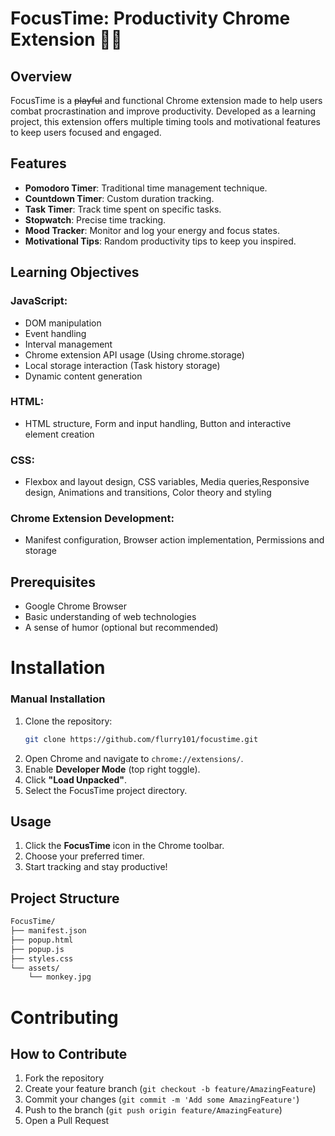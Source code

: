 # FocusTime: Productivity Chrome Extension 🐒🚀

## Overview
FocusTime is a <s>playful</s> and functional Chrome extension made to help users combat procrastination and improve productivity. Developed as a learning project, this extension offers multiple timing tools and motivational features to keep users focused and engaged.

## Features
- **Pomodoro Timer**: Traditional time management technique.
- **Countdown Timer**: Custom duration tracking.
- **Task Timer**: Track time spent on specific tasks.
- **Stopwatch**: Precise time tracking.
- **Mood Tracker**: Monitor and log your energy and focus states.
- **Motivational Tips**: Random productivity tips to keep you inspired.

## Learning Objectives

### JavaScript:
- DOM manipulation
- Event handling
- Interval management
- Chrome extension API usage (Using chrome.storage)
- Local storage interaction (Task history storage)
- Dynamic content generation 

### HTML:
- HTML structure, Form and input handling, Button and interactive element creation

### CSS:
- Flexbox and layout design, CSS variables, Media queries,Responsive design, Animations and transitions, Color theory and styling

### Chrome Extension Development:
- Manifest configuration, Browser action implementation, Permissions and storage

## Prerequisites
- Google Chrome Browser
- Basic understanding of web technologies
- A sense of humor (optional but recommended)

# Installation

### Manual Installation 
1. Clone the repository:
    ```bash
    git clone https://github.com/flurry101/focustime.git
    ```
2. Open Chrome and navigate to `chrome://extensions/`.
3. Enable **Developer Mode** (top right toggle).
4. Click **"Load Unpacked"**.
5. Select the FocusTime project directory.

## Usage
1. Click the **FocusTime** icon in the Chrome toolbar.
2. Choose your preferred timer.
3. Start tracking and stay productive!

## Project Structure
```bash
FocusTime/
├── manifest.json
├── popup.html
├── popup.js
├── styles.css
└── assets/
    └── monkey.jpg
```

# Contributing

## How to Contribute

1. Fork the repository
2. Create your feature branch (`git checkout -b feature/AmazingFeature`)
3. Commit your changes (`git commit -m 'Add some AmazingFeature'`)
4. Push to the branch (`git push origin feature/AmazingFeature`)
5. Open a Pull Request
